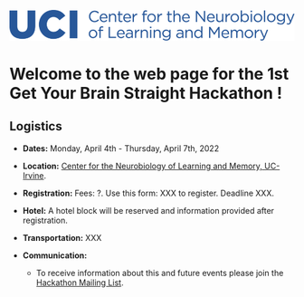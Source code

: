 <a href="https://cnlm.uci.edu/herklotz/"><img alt="UCI Center for the Neurobiology of Learning and Memory" src="UCI_CNLM_Logo.png"></a>

# Welcome to the web page for the 1st Get Your Brain Straight Hackathon !

## Logistics

- **Dates:** Monday, April 4th - Thursday, April 7th, 2022

- **Location:** [Center for the Neurobiology of Learning and Memory, UC-Irvine](https://cnlm.uci.edu/directions/). 

- **Registration:** Fees: ?. Use this form: XXX to register. Deadline XXX.

- **Hotel:** A hotel block will be reserved and information provided after registration.

- **Transportation:** XXX 

- **Communication:**
  - To receive information about this and future events please join the [Hackathon Mailing List](https://groups.google.com/g/brain_straight_hackathon_announcements).
